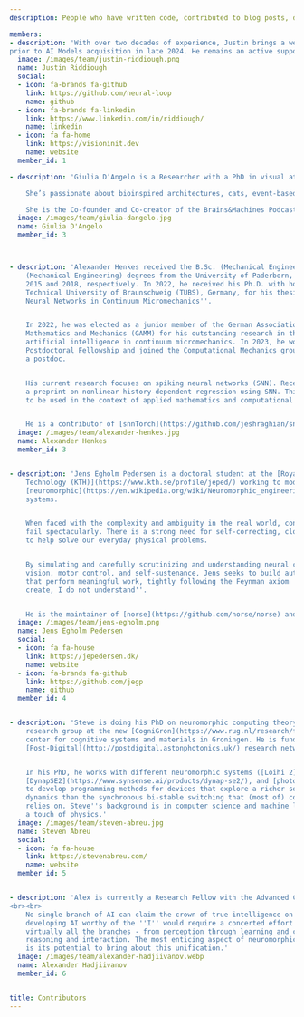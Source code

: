 ```yaml
---
description: People who have written code, contributed to blog posts, designed artwork, refined the website, revamped social media channels or are who have been helpful and active on our Discord.

members:
- description: 'With over two decades of experience, Justin brings a wealth of knowledge in collaborating with in-house developers, technologists, and strategists. His expertise extends to crafting and deploying robust, scalable web applications and strategically coordinating growth across various Open Source initiatives.<br><br>Justin created and nurtured the AI Models project ([aimodels.org](https://aimodels.org)), a dedicated resource for exploring and advancing ONM and related initiatives like the Foundation Models Cheatsheet ([fmcheatsheet.org](https://fmcheatsheet.org)),
prior to AI Models acquisition in late 2024. He remains an active supporter of the community and the ongoing development of these initiatives.'
  image: /images/team/justin-riddiough.png
  name: Justin Riddiough
  social:
  - icon: fa-brands fa-github
    link: https://github.com/neural-loop
    name: github
  - icon: fa-brands fa-linkedin
    link: https://www.linkedin.com/in/riddiough/
    name: linkedin
  - icon: fa fa-home
    link: https://visioninit.dev
    name: website
  member_id: 1

- description: 'Giulia D’Angelo is a Researcher with a PhD in visual attention neuromorphic algorithms for online robotic applications at the Italian Institute of Technology. 

    She’s passionate about bioinspired architectures, cats, event-based cameras, cats, spiking neural networks for vision and embodiment, cats, how much the human visual system is fascinating and her cats. 

    She is the Co-founder and Co-creator of the Brains&Machines Podcast sponsored by EETimes.' 
  image: /images/team/giulia-dangelo.jpg
  name: Giulia D'Angelo
  member_id: 3



- description: 'Alexander Henkes received the B.Sc. (Mechanical Engineering) and M.Sc.
    (Mechanical Engineering) degrees from the University of Paderborn, Germany, in
    2015 and 2018, respectively. In 2022, he received his Ph.D. with honors from the
    Technical University of Braunschweig (TUBS), Germany, for his thesis ''Artificial
    Neural Networks in Continuum Micromechanics''.


    In 2022, he was elected as a junior member of the German Association of Applied
    Mathematics and Mechanics (GAMM) for his outstanding research in the field of
    artificial intelligence in continuum micromechanics. In 2023, he won the ETH Zürich
    Postdoctoral Fellowship and joined the Computational Mechanics group at ETH as
    a postdoc.


    His current research focuses on spiking neural networks (SNN). Recently, he published
    a preprint on nonlinear history-dependent regression using SNN. This enables SNN
    to be used in the context of applied mathematics and computational engineering.


    He is a contributor of [snnTorch](https://github.com/jeshraghian/snntorch).'
  image: /images/team/alexander-henkes.jpg
  name: Alexander Henkes
  member_id: 3


- description: 'Jens Egholm Pedersen is a doctoral student at the [Royal Institute of
    Technology (KTH)](https://www.kth.se/profile/jeped/) working to model and construct
    [neuromorphic](https://en.wikipedia.org/wiki/Neuromorphic_engineering) control
    systems.


    When faced with the complexity and ambiguity in the real world, contemporary algorithms
    fail spectacularly. There is a strong need for self-correcting, closed-loop systems
    to help solve our everyday physical problems.


    By simulating and carefully scrutinizing and understanding neural circuits, including
    vision, motor control, and self-sustenance, Jens seeks to build autonomous systems
    that perform meaningful work, tightly following the Feynman axiom ''What I cannot
    create, I do not understand''.


    He is the maintainer of [norse](https://github.com/norse/norse) and [AEStream](https:github.com/norse/aestream). '
  image: /images/team/jens-egholm.png
  name: Jens Egholm Pedersen
  social:
  - icon: fa fa-house
    link: https://jepedersen.dk/
    name: website
  - icon: fa-brands fa-github
    link: https://github.com/jegp
    name: github
  member_id: 4


- description: 'Steve is doing his PhD on neuromorphic computing theory in the [MINDS](https://www.ai.rug.nl/minds/)
    research group at the new [CogniGron](https://www.rug.nl/research/fse/cognitive-systems-and-materials/about/)
    center for cognitive systems and materials in Groningen. He is funded by the European
    [Post-Digital](http://postdigital.astonphotonics.uk/) research network.


    In his PhD, he works with different neuromorphic systems ([Loihi 2](https://www.intel.com/content/www/us/en/research/neuromorphic-computing.html),
    [DynapSE2](https://www.synsense.ai/products/dynap-se2/), and [photonic reservoirs](https://photonics.intec.ugent.be/research/topics.asp?ID=112))
    to develop programming methods for devices that explore a richer set of physical
    dynamics than the synchronous bi-stable switching that (most of) computer science
    relies on. Steve''s background is in computer science and machine learning, with
    a touch of physics.'
  image: /images/team/steven-abreu.jpg
  name: Steven Abreu
  social:
  - icon: fa fa-house
    link: https://stevenabreu.com/
    name: website
  member_id: 5


- description: 'Alex is currently a Research Fellow with the Advanced Concepts Team at the European Space Agency. His research focuses on homeostasis, perception and structural plasticity in classical and spiking neural networks. When he has time, he also works on <a href="https://gitlab.com/EuropeanSpaceAgency/pyrception">Pyrception, an easy way to interface various types of input data with neural networks</a>.
<br><br>
    No single branch of AI can claim the crown of true intelligence on its own. Rather,
    developing AI worthy of the ''I'' would require a concerted effort to combine
    virtually all the branches - from perception through learning and cognition to
    reasoning and interaction. The most enticing aspect of neuromorphic computing
    is its potential to bring about this unification.'
  image: /images/team/alexander-hadjiivanov.webp
  name: Alexander Hadjiivanov
  member_id: 6


title: Contributors
---
```

